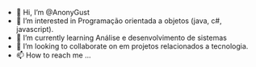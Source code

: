  - 👋 Hi, I’m @AnonyGust
- 👀 I’m interested in Programação orientada a objetos (java, c#, javascript).
- 🌱 I’m currently learning  Análise e desenvolvimento de sistemas
- 💞️ I’m looking to collaborate on  em projetos  relacionados a tecnologia.
- 📫 How to reach me ...

<!---
AnonyGust/AnonyGust is a ✨ special ✨ repository because its `README.md` (this file) appears on your GitHub profile.
You can click the Preview link to take a look at your changes.
--->
